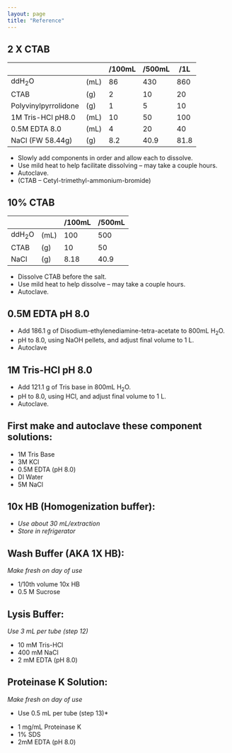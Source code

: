 ```yaml
---
layout: page
title: "Reference"
---
```


## 2 X CTAB

|                      |      | /100mL | /500mL | /1L  |
|----------------------|------|--------|--------|------|
| ddH<sub>2</sub>O              | (mL) | 86     | 430    | 860  |
| CTAB                 | (g)  | 2      | 10     | 20   |
| Polyvinylpyrrolidone | (g)  | 1      | 5      | 10   |
| 1M Tris-HCl pH8.0    | (mL) | 10     | 50     | 100  |
| 0.5M EDTA 8.0        | (mL) | 4      | 20     | 40   |
| NaCl (FW 58.44g)     | (g)  | 8.2    | 40.9   | 81.8 |

- Slowly add components in order and allow each to dissolve.
- Use mild heat to help facilitate dissolving – may take a couple hours.
- Autoclave.
- (CTAB – Cetyl-trimethyl-ammonium-bromide)

## 10% CTAB

|       |      | /100mL | /500mL |
|-------|------|--------|--------|
| ddH<sub>2</sub>O | (mL) | 100    | 500    |
| CTAB  | (g)  | 10     | 50     |
| NaCl  | (g)  | 8.18   | 40.9   |

- Dissolve CTAB before the salt.
- Use mild heat to help dissolve – may take a couple hours.
- Autoclave.

## 0.5M EDTA pH 8.0
- Add 186.1 g of Disodium-ethylenediamine-tetra-acetate to 800mL H<sub>2</sub>O.
- pH to 8.0, using NaOH pellets, and adjust final volume to 1 L.
- Autoclave

## 1M Tris-HCl pH 8.0
- Add 121.1 g of Tris base in 800mL H<sub>2</sub>O.
- pH to 8.0, using HCl, and adjust final volume to 1 L.
- Autoclave.

## First make and autoclave these component solutions:
- 1M Tris Base
- 3M KCl
- 0.5M EDTA (pH 8.0)
- DI Water
- 5M NaCl

## 10x HB (Homogenization buffer):
- *Use about 30 mL/extraction*
- *Store in refrigerator*

## Wash Buffer (AKA 1X HB):
*Make fresh on day of use*

- 1/10th volume 10x HB
- 0.5 M Sucrose

## Lysis Buffer:
*Use 3 mL per tube (step 12)*

- 10 mM Tris-HCl
- 400 mM NaCl
- 2 mM EDTA (pH 8.0)



## Proteinase K Solution:
*Make fresh on day of use*
* Use 0.5 mL per tube (step 13)*

- 1 mg/mL Proteinase K
- 1% SDS
- 2mM EDTA (pH 8.0)

